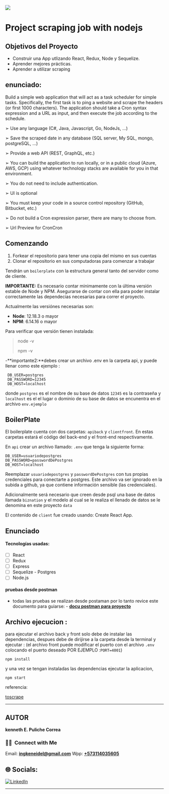 <p align='left'>
    <img src='https://raw.githubusercontent.com/kenpulicorre/countries_proyect/main/client/src/images/bandera.gif' </img>
</p>

# Project scraping job with nodejs

## Objetivos del Proyecto

- Construir una App utlizando React, Redux, Node y Sequelize.
- Aprender mejores prácticas.
- Aprender a utilizar scraping

## enunciado:

Build a simple web application that will act as a task scheduler for simple tasks.
Specifically, the first task is to ping a website and scrape the headers (or first 1000
characters). The application should take a Cron syntax expression and a URL as
input, and then execute the job according to the schedule.

➢ Use any language (C#, Java, Javascript, Go, NodeJs, ...)

➢ Save the scraped date in any database (SQL server, My SQL, mongo,
postgreSQL, ...)

➢ Provide a web API (REST, GraphQL, etc.)

➢ You can build the application to run locally, or in a public cloud (Azure, AWS,
GCP) using whatever technology stacks are available for you in that
environment.

➢ You do not need to include authentication.

➢ UI is optional

➢ You must keep your code in a source control repository (GitHub, Bitbucket,
etc.)

➢ Do not build a Cron expression parser, there are many to choose from.

➢ Url Preview for CronCron

## Comenzando

1.  Forkear el repositorio para tener una copia del mismo en sus cuentas
2.  Clonar el repositorio en sus computadoras para comenzar a trabajar

Tendrán un `boilerplate` con la estructura general tanto del servidor como de cliente.

**IMPORTANTE:** Es necesario contar minimamente con la última versión estable de Node y NPM. Asegurarse de contar con ella para poder instalar correctamente las dependecias necesarias para correr el proyecto.

Actualmente las versiónes necesarias son:

- **Node**: 12.18.3 o mayor
- **NPM**: 6.14.16 o mayor

Para verificar que versión tienen instalada:

> node -v
>
> npm -v

-**importante2:**debes crear un archivo .env en la carpeta api,
y puede llenar como este ejemplo :

     DB_USER=postgres
     DB_PASSWORD=12345
     DB_HOST=localhost

donde `postgres` es el nombre de su base de datos `12345` es la contraseña y `localhost` es el el lugar o dominio de su base de datos se encunentra en el archivo `env.ejemplo`

## BoilerPlate

El boilerplate cuenta con dos carpetas: `apiback` y `clientfront`. En estas carpetas estará el código del back-end y el front-end respectivamente.

En `api` crear un archivo llamado: `.env` que tenga la siguiente forma:

```
DB_USER=usuariodepostgres
DB_PASSWORD=passwordDePostgres
DB_HOST=localhost
```

Reemplazar `usuariodepostgres` y `passwordDePostgres` con tus propias credenciales para conectarte a postgres. Este archivo va ser ignorado en la subida a github, ya que contiene información sensible (las credenciales).

Adicionalmente será necesario que creen desde psql una base de datos llamada `biznation` y el modelo al cual se le realiza el llenado de datos se le denomina en este proyecto `data`

El contenido de `client` fue creado usando: Create React App.

## Enunciado

#### Tecnologías usadas:

- [ ] React
- [ ] Redux
- [ ] Express
- [ ] Sequelize - Postgres
- [ ] Node.js

#### pruebas desde postman

- todas las pruebas se realizan desde postaman por lo tanto revice este documento para guiarse: - [**docu postman para proyecto**](https://documenter.getpostman.com/view/19592464/UzR1K2oL)

## Archivo ejecucion :

para ejecutar el archivo back y front solo debe de instalar las dependencias, despues debe de dirijirse a la carpeta desde la terminal y ejecutar : (el archivo front puede modificar el puerto con el archivo `.env` colocando el puerto deseado POR EJEMPLO :`PORT=4001`)

```
npm install
```

y una vez se tengan instaladas las dependencias ejecutar la aplicacion,

```
npm start
```

referencia:

[ toscrape](https://quotes.toscrape.com/)

---

## **AUTOR**

**kenneth E. Puliche Correa**

### <h3> 🤝🏻 &nbsp;Connect with Me </h3>

Email: **ingkeneidel@gmail.com**
Wpp: **<a href="https://wa.link/0l2haf"> +573114035605 </a>**

## 🌐 Socials:

[![LinkedIn](https://img.shields.io/badge/LinkedIn-%230077B5.svg?logo=linkedin&logoColor=white)](https://www.linkedin.com/in/kenneth-puliche-correa-813311225/)
</br>

---
